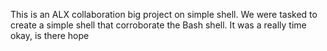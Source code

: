 This is an ALX collaboration big project on simple shell. We were tasked to create a simple shell that corroborate the Bash shell.
It was a really time okay, is there hope
